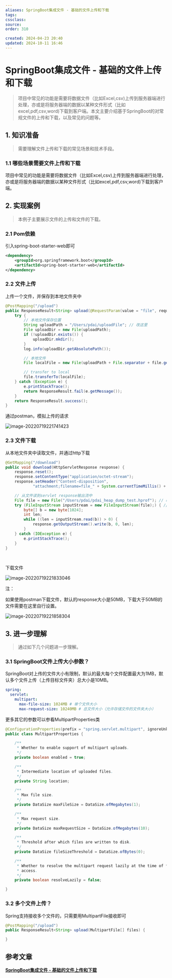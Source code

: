 ```yaml
---
aliases: SpringBoot集成文件 - 基础的文件上传和下载
tags: 
cssclass: 
source: 
order: 310

created: 2024-04-23 20:40
updated: 2024-10-11 16:46
---
```

# SpringBoot集成文件 - 基础的文件上传和下载

>项目中常见的功能是需要将数据文件（比如Excel,csv)上传到服务器端进行处理，亦或是将服务器端的数据以某种文件形式（比如excel,pdf,csv,word)下载到客户端。本文主要介绍基于SpringBoot的对常规文件的上传和下载，以及常见的问题等。

## 1. 知识准备

> 需要理解文件上传和下载的常见场景和技术手段。

### 1.1 哪些场景需要文件上传和下载

项目中常见的功能是需要将数据文件（比如Excel,csv)上传到服务器端进行处理，亦或是将服务器端的数据以某种文件形式（比如excel,pdf,csv,word)下载到客户端。

## 2. 实现案例

> 本例子主要展示文件的上传和文件的下载。

### 2.1 Pom依赖

引入spring-boot-starter-web即可

```xml
<dependency>
    <groupId>org.springframework.boot</groupId>
    <artifactId>spring-boot-starter-web</artifactId>
</dependency>
```

### 2.2 文件上传

上传一个文件，并保存到本地文件夹中

```java
@PostMapping("/upload")
public ResponseResult<String> upload(@RequestParam(value = "file", required = true) MultipartFile file) {
    try {
        // 本地文件保存位置
        String uploadPath = "/Users/pdai/uploadFile"; // 改这里
        File uploadDir = new File(uploadPath);
        if (!uploadDir.exists()) {
            uploadDir.mkdir();
        }
        log.info(uploadDir.getAbsolutePath());

        // 本地文件
        File localFile = new File(uploadPath + File.separator + file.getOriginalFilename());

        // transfer to local
        file.transferTo(localFile);
    } catch (Exception e) {
        e.printStackTrace();
        return ResponseResult.fail(e.getMessage());
    }
    return ResponseResult.success();
}
```

通过postman，模拟上传的请求

![image-20220719221741423](https://raw.githubusercontent.com/MrJackC/PicGoImages/main/other/202404232159470.png)

### 2.3 文件下载

从本地文件夹中读取文件，并通过http下载

```java
@GetMapping("/download")
public void download(HttpServletResponse response) {
    response.reset();
    response.setContentType("application/octet-stream");
    response.setHeader("Content-disposition",
            "attachment;filename=file_" + System.currentTimeMillis() + ".hprof");

    // 从文件读到servlet response输出流中
    File file = new File("/Users/pdai/pdai_heap_dump_test.hprof"); // 改这里
    try (FileInputStream inputStream = new FileInputStream(file);) { // try-with-resources
        byte[] b = new byte[1024];
        int len;
        while ((len = inputStream.read(b)) > 0) {
            response.getOutputStream().write(b, 0, len);
        }
    } catch (IOException e) {
        e.printStackTrace();
    }
}

  
```

下载文件

![image-20220719221833046](https://cdn.jsdelivr.net/gh/MrJackC/PicGoImages/other/202410151658645.png)

注：

如果使用postman下载文件，默认的response大小是50MB，下载大于50MB的文件需要在这里自行设置。

![image-20220719221858304](https://raw.githubusercontent.com/MrJackC/PicGoImages/main/other/202404232159512.png)

## 3. 进一步理解

> 通过如下几个问题进一步理解。

### 3.1 SpringBoot文件上传大小参数？

SpringBoot对上传的文件大小有限制，默认的最大每个文件配置最大为1MB，默认多个文件上传（上传目标文件夹）总大小是10MB。

```yml
spring:
  servlet:
    multipart:
      max-file-size: 1024MB # 单个文件大小
      max-request-size: 10240MB # 总文件大小（允许存储文件的文件夹大小）
```

更多其它的参数可以参看MultipartProperties类

```java
@ConfigurationProperties(prefix = "spring.servlet.multipart", ignoreUnknownFields = false)
public class MultipartProperties {

	/**
	 * Whether to enable support of multipart uploads.
	 */
	private boolean enabled = true;

	/**
	 * Intermediate location of uploaded files.
	 */
	private String location;

	/**
	 * Max file size.
	 */
	private DataSize maxFileSize = DataSize.ofMegabytes(1);

	/**
	 * Max request size.
	 */
	private DataSize maxRequestSize = DataSize.ofMegabytes(10);

	/**
	 * Threshold after which files are written to disk.
	 */
	private DataSize fileSizeThreshold = DataSize.ofBytes(0);

	/**
	 * Whether to resolve the multipart request lazily at the time of file or parameter
	 * access.
	 */
	private boolean resolveLazily = false;

}
```

### 3.2 多个文件上传？

Spring支持接收多个文件的，只需要用MultipartFile接收即可

```java
@PostMapping("/upload")
public ResponseResult<String> upload(MultipartFile[] files) {

}
```

## 参考文章

[**SpringBoot集成文件 - 基础的文件上传和下载**](https://pdai.tech/md/spring/springboot/springboot-x-file-upload-download.html)